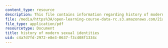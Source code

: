 ```yaml
---
content_type: resource
description: This file contains information regarding history of modern sexual identities.
file: /media/https%3A/open-learning-course-data-rc.s3.amazonaws.com/21a-231j-gender-sexuality-and-society-spring-2006/c4a7d7fd2972e8e30637f3c408f1334c_MIT21A_213JS06_sex_iden.pdf
file_type: application/pdf
resourcetype: Document
title: history of modern sexual identities
uid: c4a7d7fd-2972-e8e3-0637-f3c408f1334c
---
```

